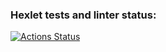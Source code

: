 ### Hexlet tests and linter status:
[![Actions Status](https://github.com/Vitalii-Marsh/frontend-project-46/actions/workflows/hexlet-check.yml/badge.svg)](https://github.com/Vitalii-Marsh/frontend-project-46/actions)